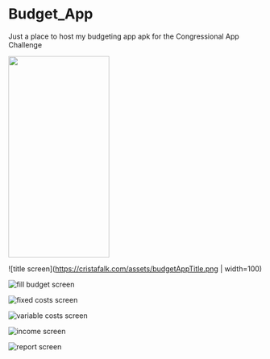 # Budget_App
Just a place to host my budgeting app apk for the Congressional App Challenge

<img src="https://cristafalk.com/assets/budgetAppTitle.png" width="200" height="400" />

![title screen](https://cristafalk.com/assets/budgetAppTitle.png | width=100)

![fill budget screen](https://cristafalk.com/assets/fillBudgetScreen.png)

![fixed costs screen](https://cristafalk.com/assets/fixedCostsScreen.png)

![variable costs screen](https://cristafalk.com/assets/variableCostsScreen.png)

![income screen](https://cristafalk.com/assets/incomeScreen.png)

![report screen](https://cristafalk.com/assets/budgetReportScreen.png)

